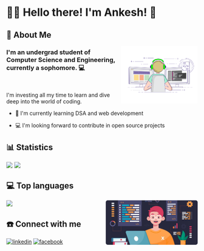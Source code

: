 
# 🧑‍💻 Hello there! I'm Ankesh! 👋


## 🚀 About Me

<img align="right" src="coding.gif" width="40%">

 
### I'm an undergrad student of Computer Science and Engineering, currently a sophomore. 💻 

<br>

I'm investing all my time to learn and dive deep into the world of coding. 


- 🧠 I'm currently learning DSA and web development 

- 💻 I'm looking forward to contribute in open source projects



## 📊 Statistics


<!-- ![Anurag's GitHub stats](https://github-readme-stats.vercel.app/api?username=ankeshbanerjee&show_icons=true&theme=radical) -->

<img width="49.5%" style = "margin-right: 5px;" src="https://github-readme-stats.vercel.app/api?username=ankeshbanerjee&show_icons=true&theme=radical"><img width="49%"  src="https://github-readme-streak-stats.herokuapp.com/?user=ankeshbanerjee&theme=radical" >


## 💻 Top languages

<!-- ![Top Langs](https://github-readme-stats.vercel.app/api/top-langs/?username=ankeshbanerjee&show_icons=true&theme=radical)  -->

<img width = "49%" style = "margin-right: 5px;" src = "https://github-readme-stats.vercel.app/api/top-langs/?username=ankeshbanerjee&show_icons=true&theme=radical&layout=compact">
<img align = "right" width = "48%" style = "border-radius: 5px;" src = "coding2.png">

## ☎️ Connect with me
[![linkedin](https://img.shields.io/badge/linkedin-0A66C2?style=for-the-badge&logo=linkedin&logoColor=white)](https://www.linkedin.com/in/ankesh-banerjee-985911231/)
[![facebook](https://img.shields.io/badge/Facebook-1877F2?style=for-the-badge&logo=facebook&logoColor=white)](https://www.facebook.com/profile.php?id=100073274455002)


